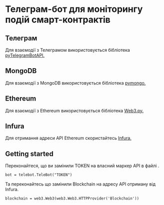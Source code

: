 # Телеграм-бот для моніторингу подій смарт-контрактів
## Телеграм
Для взаємодії з Телеграмом використовується бібліотека [pyTelegramBotAPI.](https://github.com/eternnoir/pyTelegramBotAPI)
## MongoDB
Для взаємодії з MongoDB використовується бібліотека [pymongo.](https://github.com/mongodb/mongo-python-driver)
## Ethereum
Для взаємодії з Ethereum використовується бібліотека [Web3.py.](https://github.com/ethereum/web3.py)
## Infura
Для отримання адреси API Ethereum скористайтесь [Infura.](https://infura.io/login)
## Getting started
Переконайтеся, що ви замінили TOKEN на власний маркер API в файлі .
```
bot = telebot.TeleBot("TOKEN")
```
Та переконайтесь що замінили Blockchain на адресу API отриману від Infura.
```
blockchain = web3.Web3(web3.Web3.HTTPProvider('Blockchain'))
```
